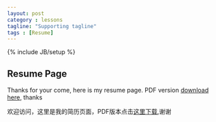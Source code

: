 ```yaml
---
layout: post
category : lessons
tagline: "Supporting tagline"
tags : [Resume]
---
```

{% include JB/setup %}


## Resume Page

Thanks for your come, here is my resume page. PDF version [download here](https://raw.githubusercontent.com/DingSoung/dingsoung.github.com/master/_posts/attach/Ding_Soung_Firmware_Embedded_system.pdf), thanks

欢迎访问，这里是我的简历页面，PDF版本点击[这里下载](https://raw.githubusercontent.com/DingSoung/dingsoung.github.com/master/_posts/attach/Ding_Soung_Firmware_Embedded_system.pdf),谢谢
